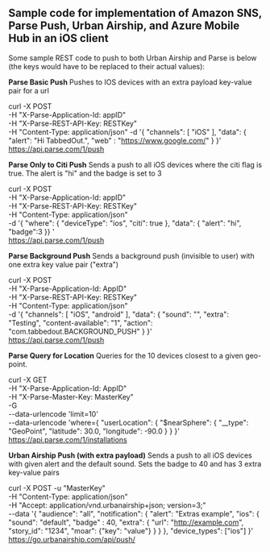 Sample code for implementation of Amazon SNS, Parse Push, Urban Airship, and Azure Mobile Hub in an iOS client
-----------------

Some sample REST code to push to both Urban Airship and Parse is below (the keys would have to be replaced to their actual values):


**Parse Basic Push** 
Pushes to IOS devices with an extra payload key-value pair for a url

curl -X POST   
-H "X-Parse-Application-Id: appID"   
-H "X-Parse-REST-API-Key: RESTKey"   
-H "Content-Type: application/json"   -d '{
        "channels": [
          "iOS"
        ],
        "data": {
          "alert": "Hi TabbedOut.", "web" : "https://www.google.com/"
        }
      }' \
 https://api.parse.com/1/push

**Parse Only to Citi Push** 
Sends a push to all iOS devices where the citi flag is true. The alert is "hi" and the badge is set to 3

curl -X POST \
  -H "X-Parse-Application-Id: appID" \
  -H "X-Parse-REST-API-Key: RESTKey" \
  -H "Content-Type: application/json" \
  -d '{
        "where": {
          "deviceType": "ios", 
	"citi": true
        },
        "data": {
             "alert": "hi", "badge":3 }}
' \
  https://api.parse.com/1/push

**Parse Background Push**
Sends a background push (invisible to user) with one extra key value pair ("extra")

curl -X POST \
  -H "X-Parse-Application-Id: AppID" \
  -H "X-Parse-REST-API-Key: RESTKey" \
  -H "Content-Type: application/json" \
  -d '{
        "channels": [
          "iOS", "android"
        ],
        "data": {
"sound": "",
"extra": "Testing",
          "content-available": "1", 
          "action": "com.tabbedout.BACKGROUND_PUSH"
        }
      }' \
  https://api.parse.com/1/push

**Parse Query for Location**
Queries for the 10 devices closest to a given geo-point. 

curl -X GET \
  -H "X-Parse-Application-Id: AppID" \
  -H "X-Parse-Master-Key: MasterKey" \
 -G \
  --data-urlencode 'limit=10' \
  --data-urlencode 'where={
        "userLocation": {
          "$nearSphere": {
            "__type": "GeoPoint",
            "latitude": 30.0,
            "longitude": -90.0
          }
        }
      }' \
  https://api.parse.com/1/installations

**Urban Airship Push (with extra payload)** 
Sends a push to all iOS devices with given alert and the default sound. Sets the badge to 40 and has 3 extra key-value pairs

curl -X POST -u "MasterKey" \
   -H "Content-Type: application/json" \
   -H "Accept: application/vnd.urbanairship+json; version=3;" \
   --data '{
  "audience": "all",
   "notification": {
      "alert": "Extras example",
      "ios": { "sound": "default", "badge" : 40,
        "extra": {
            "url": "http://example.com",
            "story_id": "1234",
            "moar": {"key": "value"}
         }
      }
   },
   "device_types": ["ios"]
}' \
   https://go.urbanairship.com/api/push/
